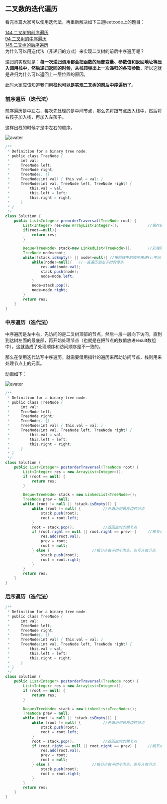 ## 二叉数的迭代遍历

看完本篇大家可以使用迭代法，再重新解决如下三道leetcode上的题目：

[144.二叉树的前序遍历](https://github.com/caixiongjiang/caixiongjiang/blob/main/leetcode_java/leetcode_train/leetcode144.md)
</br>[94.二叉树的中序遍历](https://github.com/caixiongjiang/caixiongjiang/blob/main/leetcode_java/leetcode_train/leetcode94.md)
</br>[145.二叉树的后序遍历](https://github.com/caixiongjiang/caixiongjiang/blob/main/leetcode_java/leetcode_train/leetcode145.md)
</br>为什么可以用迭代法（非递归的方式）来实现二叉树的前后中序遍历呢？

递归的实现就是：**每一次递归调用都会把函数的局部变量、参数值和返回地址等压入调用栈中，然后递归返回的时候，从栈顶弹出上一次递归的各项参数**，所以这就是递归为什么可以返回上一层位置的原因。

此时大家应该知道我们用**栈也可以是实现二叉树的前后中序遍历**了。

### 前序遍历（迭代法）

前序遍历是中左右，每次先处理的是中间节点，那么先将跟节点放入栈中，然后将右孩子加入栈，再加入左孩子。

这样出栈的时候才是中左右的顺序。

![avater](https://camo.githubusercontent.com/347c3f6fedd4d91452285493972c5deb518525e42d10029dea425ed31ec9337e/68747470733a2f2f747661312e73696e61696d672e636e2f6c617267652f30303865476d5a456c7931676e626d73733736303367333065713064346232612e676966)

```java
/**
 * Definition for a binary tree node.
 * public class TreeNode {
 *     int val;
 *     TreeNode left;
 *     TreeNode right;
 *     TreeNode() {}
 *     TreeNode(int val) { this.val = val; }
 *     TreeNode(int val, TreeNode left, TreeNode right) {
 *         this.val = val;
 *         this.left = left;
 *         this.right = right;
 *     }
 * }
 */
class Solution {
    public List<Integer> preorderTraversal(TreeNode root) {
        List<Integer> res=new ArrayList<Integer>();             //保存结果的数组
        if(root==null){
            return res;
        }

        Deque<TreeNode> stack=new LinkedList<TreeNode>();       //双端队列实现二叉树节点为元素的栈结构（链表结构）
        TreeNode node=root;
        while(!stack.isEmpty() || node!=null){ //按照栈中的顺序来进行:中间节点先入栈，再右孩子，在左孩子；此时出栈顺序为中左右
            while(node!=null){   //一直遍历到左子树的尽头
                res.add(node.val);
                stack.push(node);
                node=node.left;
            }
            node=stack.pop();
            node=node.right;
        }
        return res;
    }
}
```
### 中序遍历（迭代法）

中序遍历是左中右，先访问的是二叉树顶部的节点，然后一层一层向下访问，直到到达树左面的最底部，再开始处理节点（也就是在把节点的数值放进result数组中），这就造成了处理顺序和访问顺序是不一致的。

那么在使用迭代法写中序遍历，就需要借用指针的遍历来帮助访问节点，栈则用来处理节点上的元素。

动画如下：

![avater](https://camo.githubusercontent.com/40322ae88675dc188fbe08ea296b67e90280588133a1dc91e1dbc3259fde56aa/68747470733a2f2f747661312e73696e61696d672e636e2f6c617267652f30303865476d5a456c7931676e626d756a3234346267333065713064346b6a6d2e676966)

```java
/**
 * Definition for a binary tree node.
 * public class TreeNode {
 *     int val;
 *     TreeNode left;
 *     TreeNode right;
 *     TreeNode() {}
 *     TreeNode(int val) { this.val = val; }
 *     TreeNode(int val, TreeNode left, TreeNode right) {
 *         this.val = val;
 *         this.left = left;
 *         this.right = right;
 *     }
 * }
 */
class Solution {
    public List<Integer> postorderTraversal(TreeNode root) {
        List<Integer> res = new ArrayList<Integer>();
        if (root == null) {
            return res;
        }

        Deque<TreeNode> stack = new LinkedList<TreeNode>();
        TreeNode prev = null;
        while (root != null || !stack.isEmpty()) {
            while (root != null) {          //先遍历到最左边的节点
                stack.push(root);
                root = root.left;
            }
            root = stack.pop();             //返回此时的根节点
            if (root.right == null || root.right == prev) {     //根节点的右子树为空直接将根节点写入数组res
                res.add(root.val);
                prev = root;
                root = null;
            } else {                   //根节点右子树不为空，先写入右节点
                stack.push(root);
                root = root.right;
            }
        }
        return res;
    }
}
```

### 后序遍历（迭代法）

```java
/**
 * Definition for a binary tree node.
 * public class TreeNode {
 *     int val;
 *     TreeNode left;
 *     TreeNode right;
 *     TreeNode() {}
 *     TreeNode(int val) { this.val = val; }
 *     TreeNode(int val, TreeNode left, TreeNode right) {
 *         this.val = val;
 *         this.left = left;
 *         this.right = right;
 *     }
 * }
 */
class Solution {
    public List<Integer> postorderTraversal(TreeNode root) {
        List<Integer> res = new ArrayList<Integer>();
        if (root == null) {
            return res;
        }

        Deque<TreeNode> stack = new LinkedList<TreeNode>();
        TreeNode prev = null;
        while (root != null || !stack.isEmpty()) {
            while (root != null) {          //先遍历到最左边的节点
                stack.push(root);
                root = root.left;
            }
            root = stack.pop();             //返回此时的根节点
            if (root.right == null || root.right == prev) {     //根节点的右子树为空直接将根节点写入数组res
                res.add(root.val);
                prev = root;
                root = null;
            } else {                   //根节点右子树不为空，先写入右节点
                stack.push(root);
                root = root.right;
            }
        }
        return res;
    }
}
```